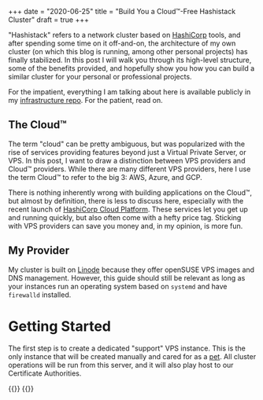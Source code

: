 +++
date = "2020-06-25"
title = "Build You a Cloud™-Free Hashistack Cluster"
draft = true
+++

"Hashistack" refers to a network cluster based on [HashiCorp](https://www.hashicorp.com/) tools, and
after spending some time on it off-and-on, the architecture of my own cluster (on which this blog is
running, among other personal projects) has finally stabilized. In this post I will walk you through
its high-level structure, some of the benefits provided, and hopefully show you how you can build a
similar cluster for your personal or professional projects.

For the impatient, everything I am talking about here is available publicly in my [infrastructure
repo](https://git.sr.ht/~damien/infrastructure/). For the patient, read on.

## The Cloud™

The term "cloud" can be pretty ambiguous, but was popularized with the rise of services providing
features beyond just a Virtual Private Server, or VPS. In this post, I want to draw a distinction
between VPS providers and Cloud™ providers. While there are many different VPS providers, here I use
the term Cloud™ to refer to the big 3: AWS, Azure, and GCP.

There is nothing inherently wrong with building applications on the Cloud™, but almost by
definition, there is less to discuss here, especially with the recent launch of [HashiCorp Cloud
Platform](https://www.hashicorp.com/cloud-platform/). These services let you get up and running
quickly, but also often come with a hefty price tag. Sticking with VPS providers can save you money
and, in my opinion, is more fun.

## My Provider

My cluster is built on [Linode](https://www.linode.com/) because they offer openSUSE VPS images and
DNS management. However, this guide should still be relevant as long as your instances run an
operating system based on `systemd` and have `firewalld` installed.

# Getting Started

The first step is to create a dedicated "support" VPS instance. This is the only instance that will
be created manually and cared for as a
[pet](http://cloudscaling.com/blog/cloud-computing/the-history-of-pets-vs-cattle/). All cluster
operations will be run from this server, and it will also play host to our Certificate Authorities.


{{<highlight go>}}
{{</highlight>}}
